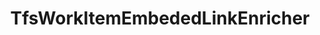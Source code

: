 ---
optionsClassName: 
optionsClassFullName: 
configurationSamples: []
description: missng XML code comments
className: TfsWorkItemEmbededLinkEnricher
typeName: ProcessorEnrichers
architecture: v2
options: []

redirectFrom: []
layout: reference
toc: true
permalink: /Reference/v2/ProcessorEnrichers/TfsWorkItemEmbededLinkEnricher/
title: TfsWorkItemEmbededLinkEnricher
categories:
- ProcessorEnrichers
- v2
notes: ''
introduction: ''

---
